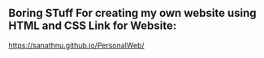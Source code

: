 Boring STuff For creating my own website using HTML and CSS
Link for Website:
----------------------
https://sanathnu.github.io/PersonalWeb/
